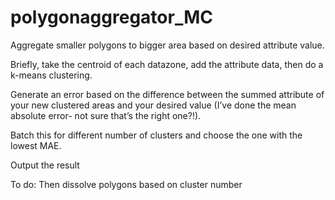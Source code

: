# polygonaggregator_MC

Aggregate smaller polygons to bigger area based on desired attribute value.

Briefly, take the centroid of each datazone, add the attribute data, then do a k-means clustering. 

Generate an error based on the difference between the summed attribute of your new clustered areas and your desired value (I’ve done the mean absolute error- not sure that’s the right one?!). 

Batch this for different number of clusters and choose the one with the lowest MAE.

Output the result

To do: Then dissolve polygons based on cluster number 
